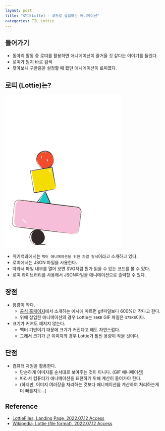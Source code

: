 ```yaml
---
layout: post
title: "로띠(Lotte) - 코드로 삽입하는 애니메이션"
categories: TIL Lottie
---
```


## 들어가기

- 동아리 활동 중 로띠를 활용하면 애니메이션이 즐거울 것 같다는 이야기를 들었다.
- 로띠가 뭔지 바로 검색
- 찾아보니 구글홈을 설정할 때 봤던 애니메이션이 로띠였다.

## 로띠 (Lottie)는?

![lottieAnimation](assets/img/post/20220712/220712_animation.gif)
- 위키백과에서는 `백터 애니메이션을 위한 파일 형식`이라고 소개하고 있다.
- 로띠에서는 JSON 파일을 사용한다.
- 따라서 파일 내부를 열어 보면 SVG처럼 뭔가 읽을 수 있는 코드를 볼 수 있다.
- 로띠 라이브러리를 사용해서 JSON파일을 애니메이션으로 출력할 수 있다.

## 장점
- 용량이 작다.
  - [공식 홈페이지](https://lottiefiles.com/)에서 소개하는 예시에 따르면 gif파일보다 600%더 작다고 한다.
  - 위에 삽입한 애니메이션의 경우 Lottie는 `56KB` GIF 파일은 `375KB`이다.
- 크기가 커져도 깨지지 않는다.
  - 백터 기반이기 때문에 크기가 커진다고 해도 자연스럽다.
  - 그래서 크기가 큰 이미지의 경우 Lottie가 훨씬 용량이 작을 것이다.

## 단점
- 컴퓨터 자원을 활용한다.
  - 단순하게 이미지를 순서대로 보여주는 것이 아니다. (GIF 애니메이션)
  - 따라서 컴퓨터가 애니메이션을 표현하기 위해 계산이 들어가야 한다.
  - (하지만, 이미지 여러장을 처리하는 것보다 애니메이션을 계산하여 처리하는게 더 빠를지도...)


## Reference

- [LottieFiles, Landing Page, 2022.07.12 Access](https://lottiefiles.com/)
- [Wikipedia, Lottie (file format), 2022.07.12 Access](hhttps://en.wikipedia.org/wiki/Lottie_(file_format))
